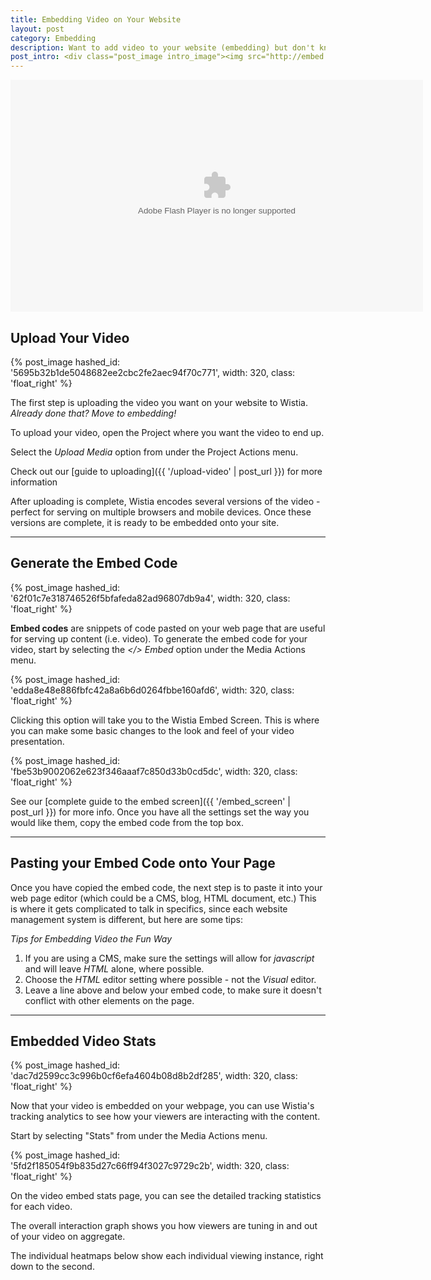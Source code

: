 ```yaml
---
title: Embedding Video on Your Website
layout: post
category: Embedding
description: Want to add video to your website (embedding) but don't know where to start? Here's a quick guide to get you off the ground!
post_intro: <div class="post_image intro_image"><img src="http://embed.wistia.com/deliveries/e4fae4cdfda58c83e8444785425e32309c0d1c3b.png" alt="puttingvideo_guide" /></div><p>Putting video on your website is the best way to get your message across.</p><p>The act of putting a video on your website is called <strong>embedding</strong>, and in this guide we're going to show you how to get it done right.</p><p>Embedding video is right for you if you want to:</p><ul><li>Add video to your website, blog, or wiki</li><li>Track how your audience as a whole watches your video</li><li>Track how individuals watch your video</li></ul>
---
```


<div class="video_embed">
<div id="wistia_5c913cd4fb" class="wistia_embed" style="width:660px;height:371px;" data-video-width="660" data-video-height="371"><object id="wistia_5c913cd4fb_seo" classid="clsid:D27CDB6E-AE6D-11cf-96B8-444553540000" style="display:block;height:371px;position:relative;width:660px;"><param name="movie" value="http://embed.wistia.com/flash/embed_player_v2.0.swf?2012-06-01"></param><param name="allowfullscreen" value="true"></param><param name="allowscriptaccess" value="always"></param><param name="bgcolor" value="#000000"></param><param name="wmode" value="opaque"></param><param name="flashvars" value="controlsVisibleOnLoad=true&customColor=688AAD&hdUrl%5Bheight%5D=720&hdUrl%5Btype%5D=hdflv&hdUrl%5Burl%5D=http%3A%2F%2Fembed.wistia.com%2Fdeliveries%2F25bdff785c723eb9310f9822171f64a2b55f9ea9.bin&hdUrl%5Bwidth%5D=1280&mediaDuration=112.0&stillUrl=http%3A%2F%2Fembed.wistia.com%2Fdeliveries%2Ff31d085ff86462067d5892f03ea95daebec4c941.jpg%3Fimage_crop_resized%3D660x371&unbufferedSeek=true&videoUrl=http%3A%2F%2Fembed.wistia.com%2Fdeliveries%2Fb4e71ad2b9b72446a43346e2e89854ca49e40634.bin"></param><embed src="http://embed.wistia.com/flash/embed_player_v2.0.swf?2012-06-01" allowfullscreen="true" allowscriptaccess="always" bgcolor=#000000 flashvars="controlsVisibleOnLoad=true&customColor=688AAD&hdUrl%5Bheight%5D=720&hdUrl%5Btype%5D=hdflv&hdUrl%5Burl%5D=http%3A%2F%2Fembed.wistia.com%2Fdeliveries%2F25bdff785c723eb9310f9822171f64a2b55f9ea9.bin&hdUrl%5Bwidth%5D=1280&mediaDuration=112.0&stillUrl=http%3A%2F%2Fembed.wistia.com%2Fdeliveries%2Ff31d085ff86462067d5892f03ea95daebec4c941.jpg%3Fimage_crop_resized%3D660x371&unbufferedSeek=true&videoUrl=http%3A%2F%2Fembed.wistia.com%2Fdeliveries%2Fb4e71ad2b9b72446a43346e2e89854ca49e40634.bin" name="wistia_5c913cd4fb_html" style="display:block;height:100%;position:relative;width:100%;" type="application/x-shockwave-flash" wmode="opaque"></embed></object></div>
<script charset="ISO-8859-1" src="http://fast.wistia.com/static/concat/E-v1.js"></script>
<script>
wistiaEmbed = Wistia.embed("5c913cd4fb", {
  version: "v1",
  videoWidth: 660,
  videoHeight: 371,
  playerColor: "688AAD"
});
</script>
<script charset="ISO-8859-1" src="http://fast.wistia.com/embed/medias/5c913cd4fb/metadata.js"></script>
</div>

## Upload Your Video

{% post_image hashed_id: '5695b32b1de5048682ee2cbc2fe2aec94f70c771', width: 320, class: 'float_right' %}

The first step is uploading the video you want on your website to Wistia. *Already done that? Move to embedding!*

To upload your video, open the Project where you want the video to end up.

Select the *Upload Media* option from under the <span class="action_menu">Project Actions</span> menu.

Check out our [guide to uploading]({{ '/upload-video' | post_url }}) for more information

After uploading is complete, Wistia encodes several versions of the video - perfect for serving on multiple browsers and mobile devices.  Once these versions are complete, it is ready to be embedded onto your site.

---

## Generate the Embed Code

{% post_image hashed_id: '62f01c7e318746526f5bfafeda82ad96807db9a4', width: 320, class: 'float_right' %}


**Embed codes** are snippets of code pasted on your web page that are useful for serving up content (i.e. video).  To generate the embed code for your video, start by selecting the *&lt;/&gt; Embed* option under the <span class='action_menu'>Media Actions</span> menu.

<div class='clear'></div>

{% post_image hashed_id: 'edda8e48e886fbfc42a8a6b6d0264fbbe160afd6', width: 320, class: 'float_right' %}

Clicking this option will take you to the Wistia Embed Screen.  This is where you can make some basic changes to the look and feel of your video presentation.

<div class='clear'></div>

{% post_image hashed_id: 'fbe53b9002062e623f346aaaf7c850d33b0cd5dc', width: 320, class: 'float_right' %}

See our [complete guide to the embed screen]({{ '/embed_screen' | post_url }}) for more info.  Once you have all the settings set the way you would like them, copy the embed code from the top box.

---

## Pasting your Embed Code onto Your Page

Once you have copied the embed code, the next step is to paste it into your web page editor (which could be a CMS, blog, HTML document, etc.) This is where it gets complicated to talk in specifics, since each website management system is different, but here are some tips:

*Tips for Embedding Video the Fun Way*

  1. If you are using a CMS, make sure the settings will allow for *javascript* and will leave *HTML* alone, where possible.
  2. Choose the *HTML* editor setting where possible - not the *Visual* editor.
  3. Leave a line above and below your embed code, to make sure it doesn't conflict with other elements on the page.

---

## Embedded Video Stats

{% post_image hashed_id: 'dac7d2599cc3c996b0cf6efa4604b08d8b2df285', width: 320, class: 'float_right' %}

Now that your video is embedded on your webpage, you can use Wistia's tracking analytics to see how your viewers are interacting with the content.

Start by selecting "Stats" from under the <span class="action_menu">Media Actions</span> menu.

<div class="clear"></div>

{% post_image hashed_id: '5fd2f185054f9b835d27c66ff94f3027c9729c2b', width: 320, class: 'float_right' %}

On the video embed stats page, you can see the detailed tracking statistics for each video.

The overall interaction graph shows you how viewers are tuning in and out of your video on aggregate.

The individual heatmaps below show each individual viewing instance, right down to the second.


